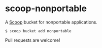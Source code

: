 <!-- markdownlint-disable MD014 -->

# scoop-nonportable

A [Scoop](https://scoop.sh/) bucket for nonportable applications.

    $ scoop bucket add nonportable

Pull requests are welcome!
